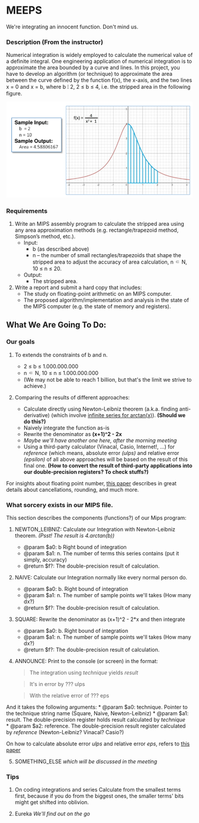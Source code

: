 # MEEPS
We're integrating an innocent function. Don't mind us.

### Description (From the instructor)
Numerical integration is widely employed to calculate the numerical value of a definite integral. One engineering application of numerical integration is to approximate the area bounded by a curve and lines.
In this project, you have to develop an algorithm (or technique) to approximate the area between the curve defined by the function f(x), the x-axis, and the two lines x = 0 and x = b, where b ⁝ 2, 2 ≤ b ≤ 4, i.e. the stripped area in the following figure.

<img src="misc/Example.png" alt="A curvy curve">

### Requirements

1. Write an MIPS assembly program to calculate the stripped area using any area
approximation methods (e.g. rectangle/trapezoid method, Simpson’s method, etc.).
	* Input:
		* b (as described above)
		* n – the number of small rectangles/trapezoids that shape the stripped area to adjust the accuracy of area calculation, n ⸦ N, 10 ≤ n ≤ 20.
	* Output:
		* The stripped area.
2. Write a report and submit a hard copy that includes:
	* The study on floating-point arithmetic on an MIPS computer.
	* The proposed algorithm/implementation and analysis in the state of the MIPS computer (e.g. the state of memory and registers).

## What We Are Going To Do:

### Our goals

1. To extends the constraints of b and n. 
	* 2 ≤ b ≤ 1.000.000.000
	* n ⸦ N, 10 ≤ n ≤ 1.000.000.000
	* (We may not be able to reach 1 billion, but that's the limit we strive to achieve.)

2. Comparing the results of different approaches:
	* Calculate directly using Newton-Leibniz theorem (a.k.a. finding anti-derivative) (which involve <a href="https://math.stackexchange.com/questions/29649/why-is-arctanx-x-x3-3x5-5-x7-7-dots">infinite series for arctan(x)</a>). <b>(Should we do this?)</b>
	* Naively integrate the function as-is
	* Rewrite the denominator as <b>(x+1)^2 - 2x</b>
	* <i>Maybe we'll have another one here, after the morning meeting</i>
	* Using a third-party calculator (Vinacal, Casio, Internet!, ...) for <i>reference</i> (which means, absolute error <i>(ulps)</i> and relative error <i>(epsilon)</i> of all above approaches will be based on the result of this final one. <b>(How to convert the result of third-party applications into our double-precision registers? To check stuffs?)</b>
	
For insights about floating point number, <a href="https://docs.oracle.com/cd/E19957-01/806-3568/ncg_goldberg.html#9921">this paper</a> describes in great details about cancellations, rounding, and much more. 

### What sorcery exists in our MIPS file.
This section describes the components (functions?) of our Mips program: 

1. NEWTON\_LEIBNIZ: 
Calculate our Integration with Newton-Leibniz theorem.
<i>(Psst! The result is 4.arctan(b))</i>
	* @param  $a0: b Right bound of integration
	* @param  $a1: n. The number of terms this series contains (put it simply, accuracy)
	* @return $f?: The double-precision result of calculation.

2. NAIVE:
Calculate our Integration normally like every normal person do.
	* @param  $a0: b. Right bound of integration
	* @param  $a1: n. The number of sample points we'll takes (How many dx?)
	* @return $f?: The double-precision result of calculation.

3. SQUARE:
Rewrite the denominator as (x+1)^2 - 2\*x and then integrate
	* @param  $a0: b. Right bound of integration
	* @param  $a1: n. The number of sample points we'll takes (How many dx?)
	* @return $f?: The double-precision result of calculation.

4. ANNOUNCE:
Print to the console (or screen) in the format:

	> The integration using <i>technique</i> yields <i>result</i>

	> It's in error by ??? ulps

	> With the relative error of ??? eps

And it takes the following arguments:
	* @param  $a0: technique. Pointer to the technique string name (Square, Naive, Newton-Leibniz)
	* @param  $a1: result. The double-precision register holds result calculated by <i>technique</i>	
	* @param  $a2: reference. The double-precision result register calculated by <i>reference</i> (Newton-Leibniz? Vinacal? Casio?)

On how to calculate absolute error <i>ulps</i> and relative error <i>eps</i>, refers to <a href="https://docs.oracle.com/cd/E19957-01/806-3568/ncg_goldberg.html#9921">this paper</a>

5. SOMETHING\_ELSE
<i>which will be discussed in the meeting</i>

### Tips 
1. On coding integrations and series 
Calculate from the smallest terms first, because if you do from the biggest ones, the smaller terms' bits might get shifted into oblivion.

2. Eureka
<i>We'll find out on the go</i> 
